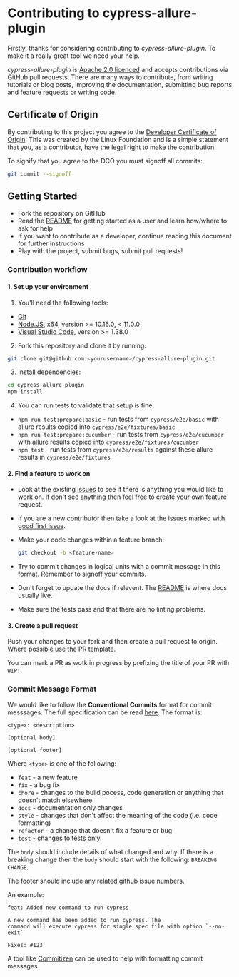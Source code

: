 # Contributing to cypress-allure-plugin

Firstly, thanks for considering contributing to _cypress-allure-plugin_. To make it a really
great tool we need your help.

_cypress-allure-plugin_ is [Apache 2.0 licenced](LICENSE) and accepts contributions via GitHub
pull requests. There are many ways to contribute, from writing tutorials or blog posts,
improving the documentation, submitting bug reports and feature requests or writing code.

## Certificate of Origin

By contributing to this project you agree to the [Developer Certificate of
Origin](https://developercertificate.org/). This was created by the Linux
Foundation and is a simple statement that you, as a contributor, have the legal
right to make the contribution.

To signify that you agree to the DCO you must signoff all commits:

```bash
git commit --signoff
```

## Getting Started

-   Fork the repository on GitHub
-   Read the [README](README.md) for getting started as a user and learn how/where to ask for help
-   If you want to contribute as a developer, continue reading this document for further instructions
-   Play with the project, submit bugs, submit pull requests!

### Contribution workflow

#### 1. Set up your environment

1. You'll need the following tools:

-   [Git](https://git-scm.com/)
-   [Node.JS](https://nodejs.org/en/), x64, version >= 10.16.0, < 11.0.0
-   [Visual Studio Code](https://code.visualstudio.com/), version >= 1.38.0

2. Fork this repository and clone it by running:

```bash
git clone git@github.com:<yourusername>/cypress-allure-plugin.git
```

3. Install dependencies:

```bash
cd cypress-allure-plugin
npm install
```

4. You can run tests to validate that setup is fine:

-   `npm run test:prepare:basic` - run tests from `cypress/e2e/basic` with allure results copied into `cypress/e2e/fixtures/basic`
-   `npm run test:prepare:cucumber` - run tests from `cypress/e2e/cucumber` with allure results copied into `cypress/e2e/fixtures/cucumber`
-   `npm test` - run tests from `cypress/e2e/results` against these allure results in `cypress/e2e/fixtures`

#### 2. Find a feature to work on

-   Look at the existing [issues](https://github.com/90poe/cypress-allure-plugin/issues) to see if there is anything
    you would like to work on. If don't see anything then feel free to create your own feature request.

-   If you are a new contributor then take a look at the issues marked
    with [good first issue](https://github.com/90poe/cypress-allure-plugin/labels/good%20first%20issue).

-   Make your code changes within a feature branch:

    ```bash
    git checkout -b <feature-name>
    ```

*   Try to commit changes in logical units with a commit message in this [format](#commit-message-format). Remember
    to signoff your commits.

*   Don't forget to update the docs if relevent. The [README](README.md) is where docs usually live.

*   Make sure the tests pass and that there are no linting problems.

#### 3. Create a pull request

Push your changes to your fork and then create a pull request to origin. Where possible use the PR template.

You can mark a PR as wotk in progress by prefixing the title of your PR with `WIP:`.

### Commit Message Format

We would like to follow the **Conventional Commits** format for commit messsages. The full specification can be
read [here](https://www.conventionalcommits.org/en/v1.0.0-beta.3/). The format is:

```
<type>: <description>

[optional body]

[optional footer]
```

Where `<type>` is one of the following:

-   `feat` - a new feature
-   `fix` - a bug fix
-   `chore` - changes to the build pocess, code generation or anything that doesn't match elsewhere
-   `docs` - documentation only changes
-   `style` - changes that don't affect the meaning of the code (i.e. code formatting)
-   `refactor` - a change that doesn't fix a feature or bug
-   `test` - changes to tests only.

The `body` should include details of what changed and why. If there is a breaking change then the `body` should start with the
following: `BREAKING CHANGE`.

The footer should include any related github issue numbers.

An example:

```text
feat: Added new command to run cypress

A new command has been added to run cypress. The
command will execute cypress for single spec file with option `--no-exit`

Fixes: #123
```

A tool like [Commitizen](https://github.com/commitizen/cz-cli) can be used to help with formatting commit messages.

